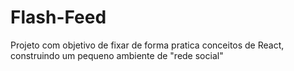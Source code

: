 # Flash-Feed
Projeto com objetivo de fixar de forma pratica conceitos de React, construindo um pequeno ambiente de "rede social"

